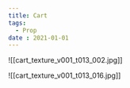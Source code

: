 ```yaml
---
title: Cart
tags:
  - Prop
date : 2021-01-01
---
```

![[cart_texture_v001_t013_002.jpg]]

![[cart_texture_v001_t013_016.jpg]]
